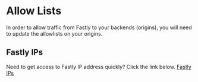 # Allow Lists

In order to allow traffic from Fastly to your backends (origins), you will need to update the allowlists on your origins.

## Fastly IPs

Need to get access to Fastly IP address quickly? Click the link below.
[Fastly IPs](https://api.fastly.com/public-ip-list)
